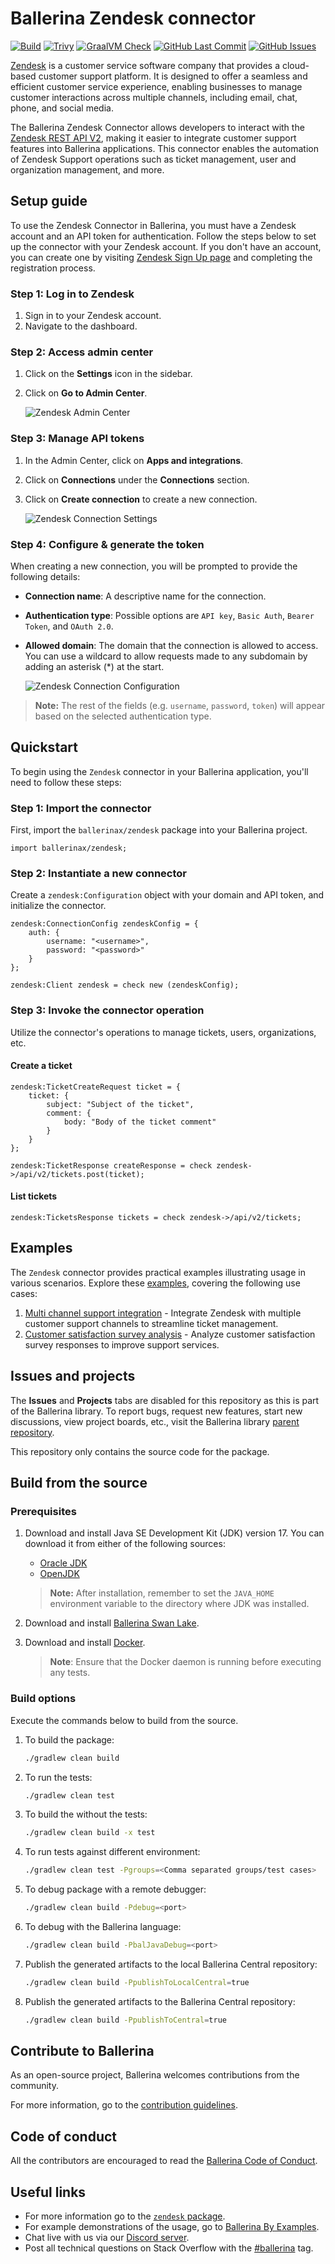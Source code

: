 # Ballerina Zendesk connector

[![Build](https://github.com/ballerina-platform/module-ballerinax-zendesk/actions/workflows/ci.yml/badge.svg)](https://github.com/ballerina-platform/module-ballerinax-zendesk/actions/workflows/ci.yml)
[![Trivy](https://github.com/ballerina-platform/module-ballerinax-zendesk/actions/workflows/trivy-scan.yml/badge.svg)](https://github.com/ballerina-platform/module-ballerinax-zendesk/actions/workflows/trivy-scan.yml)
[![GraalVM Check](https://github.com/ballerina-platform/module-ballerinax-zendesk/actions/workflows/build-with-bal-test-graalvm.yml/badge.svg)](https://github.com/ballerina-platform/module-ballerinax-zendesk/actions/workflows/build-with-bal-test-graalvm.yml)
[![GitHub Last Commit](https://img.shields.io/github/last-commit/ballerina-platform/module-ballerinax-zendesk.svg)](https://github.com/ballerina-platform/module-ballerinax-zendesk/commits/master)
[![GitHub Issues](https://img.shields.io/github/issues/ballerina-platform/ballerina-library/module/github.svg?label=Open%20Issues)](https://github.com/ballerina-platform/ballerina-library/labels/module%2Fgithub)

[Zendesk](https://www.zendesk.com/) is a customer service software company that provides a cloud-based customer support platform. It is designed to offer a seamless and efficient customer service experience, enabling businesses to manage customer interactions across multiple channels, including email, chat, phone, and social media.

The Ballerina Zendesk Connector allows developers to interact with the [Zendesk REST API V2](https://developer.zendesk.com/api-reference/ticketing/introduction/), making it easier to integrate customer support features into Ballerina applications. This connector enables the automation of Zendesk Support operations such as ticket management, user and organization management, and more.

## Setup guide

To use the Zendesk Connector in Ballerina, you must have a Zendesk account and an API token for authentication. Follow the steps below to set up the connector with your Zendesk account. If you don't have an account, you can create one by visiting [Zendesk Sign Up page](https://www.zendesk.com/register/) and completing the registration process.

### Step 1: Log in to Zendesk

1. Sign in to your Zendesk account.
2. Navigate to the dashboard.

### Step 2: Access admin center

1. Click on the **Settings** icon in the sidebar.
2. Click on **Go to Admin Center**.

   ![Zendesk Admin Center](https://raw.githubusercontent.com/ballerina-platform/module-ballerinax-zendesk/master/docs/setup/resources/1-admin-center.png)

### Step 3: Manage API tokens

1. In the Admin Center, click on **Apps and integrations**.
2. Click on **Connections** under the **Connections** section.
3. Click on **Create connection** to create a new connection.

   ![Zendesk Connection Settings](https://raw.githubusercontent.com/ballerina-platform/module-ballerinax-zendesk/master/docs/setup/resources/2-connection-settings.png)

### Step 4: Configure & generate the token

When creating a new connection, you will be prompted to provide the following details:

- **Connection name**: A descriptive name for the connection.
- **Authentication type**: Possible options are `API key`, `Basic Auth`, `Bearer Token`, and `OAuth 2.0`.
- **Allowed domain**: The domain that the connection is allowed to access. You can use a wildcard to allow requests made
  to any subdomain by adding an asterisk (*) at the start.

  ![Zendesk Connection Configuration](https://raw.githubusercontent.com/ballerina-platform/module-ballerinax-zendesk/master/docs/setup/resources/3-connection-configuration.png)

> **Note:** The rest of the fields (e.g. `username`, `password`, `token`) will appear based on the selected authentication type.

## Quickstart

To begin using the `Zendesk` connector in your Ballerina application, you'll need to follow these steps:

### Step 1: Import the connector

First, import the `ballerinax/zendesk` package into your Ballerina project.

```ballerina
import ballerinax/zendesk;
```

### Step 2: Instantiate a new connector

Create a `zendesk:Configuration` object with your domain and API token, and initialize the connector.

```ballerina
zendesk:ConnectionConfig zendeskConfig = {
    auth: {
        username: "<username>",
        password: "<password>"
    }
};

zendesk:Client zendesk = check new (zendeskConfig);
```

### Step 3: Invoke the connector operation

Utilize the connector's operations to manage tickets, users, organizations, etc.

#### Create a ticket

```ballerina
zendesk:TicketCreateRequest ticket = {
    ticket: {
        subject: "Subject of the ticket",
        comment: {
            body: "Body of the ticket comment"
        }
    }
};

zendesk:TicketResponse createResponse = check zendesk->/api/v2/tickets.post(ticket);
```

#### List tickets

```ballerina
zendesk:TicketsResponse tickets = check zendesk->/api/v2/tickets;
```

## Examples

The `Zendesk` connector provides practical examples illustrating usage in various scenarios. Explore these [examples](https://github.com/ballerina-platform/module-ballerinax-zendesk/tree/master/examples/), covering the following use cases:

1. [Multi channel support integration](https://github.com/ballerina-platform/module-ballerinax-zendesk/tree/master/examples/multi-channel-support-integration) - Integrate Zendesk with multiple customer support channels to streamline ticket management.
2. [Customer satisfaction survey analysis](https://github.com/ballerina-platform/module-ballerinax-zendesk/tree/master/examples/customer-satisfaction-survey-analysis) - Analyze customer satisfaction survey responses to improve support services.


## Issues and projects

The **Issues** and **Projects** tabs are disabled for this repository as this is part of the Ballerina library. To report bugs, request new features, start new discussions, view project boards, etc., visit the Ballerina library [parent repository](https://github.com/ballerina-platform/ballerina-library).

This repository only contains the source code for the package.

## Build from the source

### Prerequisites

1. Download and install Java SE Development Kit (JDK) version 17. You can download it from either of the following sources:

    * [Oracle JDK](https://www.oracle.com/java/technologies/downloads/)
    * [OpenJDK](https://adoptium.net/)

   > **Note:** After installation, remember to set the `JAVA_HOME` environment variable to the directory where JDK was installed.

2. Download and install [Ballerina Swan Lake](https://ballerina.io/).

3. Download and install [Docker](https://www.docker.com/get-started).

   > **Note**: Ensure that the Docker daemon is running before executing any tests.

### Build options

Execute the commands below to build from the source.

1. To build the package:

   ```bash
   ./gradlew clean build
   ```

2. To run the tests:

   ```bash
   ./gradlew clean test
   ```

3. To build the without the tests:

   ```bash
   ./gradlew clean build -x test
   ```

4. To run tests against different environment:

   ```bash
   ./gradlew clean test -Pgroups=<Comma separated groups/test cases>
   ```

5. To debug package with a remote debugger:

   ```bash
   ./gradlew clean build -Pdebug=<port>
   ```

6. To debug with the Ballerina language:

   ```bash
   ./gradlew clean build -PbalJavaDebug=<port>
   ```

7. Publish the generated artifacts to the local Ballerina Central repository:

    ```bash
    ./gradlew clean build -PpublishToLocalCentral=true
    ```

8. Publish the generated artifacts to the Ballerina Central repository:

   ```bash
   ./gradlew clean build -PpublishToCentral=true
   ```

## Contribute to Ballerina

As an open-source project, Ballerina welcomes contributions from the community.

For more information, go to the [contribution guidelines](https://github.com/ballerina-platform/ballerina-lang/blob/master/CONTRIBUTING.md).

## Code of conduct

All the contributors are encouraged to read the [Ballerina Code of Conduct](https://ballerina.io/code-of-conduct).

## Useful links

* For more information go to the [`zendesk` package](https://lib.ballerina.io/ballerinax/zendesk/latest).
* For example demonstrations of the usage, go to [Ballerina By Examples](https://ballerina.io/learn/by-example/).
* Chat live with us via our [Discord server](https://discord.gg/ballerinalang).
* Post all technical questions on Stack Overflow with the [#ballerina](https://stackoverflow.com/questions/tagged/ballerina) tag.
